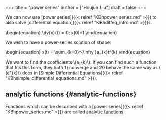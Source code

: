 +++
title = "power series"
author = ["Houjun Liu"]
draft = false
+++

We can now use [power series]({{< relref "KBhpower_series.md" >}}) to also solve [differential equation]({{< relref "KBhdiffeq_intro.md" >}})s.

\begin{equation}
\dv{x}{t} = 0; x(0)=1
\end{equation}

We wish to have a power-series solution of shape:

\begin{equation}
x(t) = \sum\_{k=0}^{\infty }a\_{k}t^{k}
\end{equation}

We want to find the coefficients \\(a\_{k}\\). If you can find such a function that fits this form, they both 1) converge and 20 behave the same way as \\(e^{x}\\) does in [Simple Differential Equations]({{< relref "KBhsimple_differential_equations.md" >}}).


## analytic functions {#analytic-functions}

Functions which can be described with a [power series]({{< relref "KBhpower_series.md" >}}) are called [analytic functions](#analytic-functions).